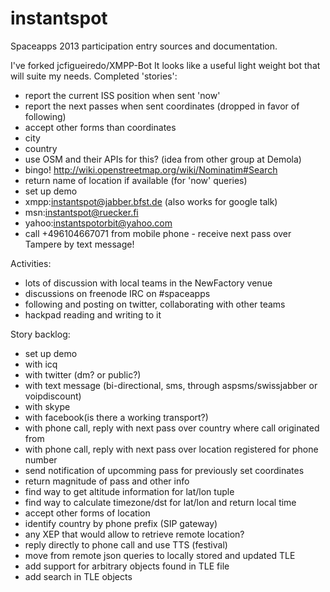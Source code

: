 instantspot
===========

Spaceapps 2013 participation entry sources and documentation.

I've forked jcfigueiredo/XMPP-Bot
It looks like a useful light weight bot that will suite my needs.
Completed 'stories':
 - report the current ISS position when sent 'now'
 - report the next passes when sent coordinates (dropped in favor of following)
 - accept other forms than coordinates
  - city
  - country
  - use OSM and their APIs for this? (idea from other group at Demola)
   - bingo! http://wiki.openstreetmap.org/wiki/Nominatim#Search
 - return name of location if available (for 'now' queries)
 - set up demo
  - xmpp:instantspot@jabber.bfst.de (also works for google talk)
  - msn:instantspot@ruecker.fi
  - yahoo:instantspotorbit@yahoo.com
  - call +496104667071 from mobile phone - receive next pass over Tampere by text message!


Activities:
 - lots of discussion with local teams in the NewFactory venue
 - discussions on freenode IRC on #spaceapps
 - following and posting on twitter, collaborating with other teams
 - hackpad reading and writing to it

Story backlog:
 - set up demo
  - with icq
  - with twitter (dm? or public?)
  - with text message (bi-directional, sms, through aspsms/swissjabber or voipdiscount)
  - with skype
  - with facebook(is there a working transport?)
  - with phone call, reply with next pass over country where call originated from
  - with phone call, reply with next pass over location registered for phone number
 - send notification of upcomming pass for previously set coordinates
 - return magnitude of pass and other info
 - find way to get altitude information for lat/lon tuple
 - find way to calculate timezone/dst for lat/lon and return local time
 - accept other forms of location
  - identify country by phone prefix (SIP gateway)
  - any XEP that would allow to retrieve remote location?
 - reply directly to phone call and use TTS (festival)
 - move from remote json queries to locally stored and updated TLE
 - add support for arbitrary objects found in TLE file
 - add search in TLE objects
